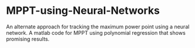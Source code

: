 # MPPT-using-Neural-Networks
An alternate approach for tracking the maximum power point using a neural network.
A matlab code for MPPT using polynomial regression that shows promising results.
